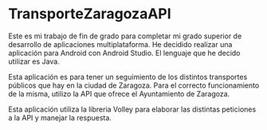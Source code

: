 # TransporteZaragozaAPI

 Este es mi trabajo de fin de grado para completar mi grado superior de desarrollo de aplicaciones multiplataforma. 
 He decidido realizar una aplicación para Android con Android Studio. El lenguaje que he decido utilizar es Java.
 
 Esta aplicación es para tener un seguimiento de los distintos transportes públicos que hay en la ciudad de Zaragoza. Para el correcto funcionamiento de la misma, utilizo la API que ofrece el Ayuntamiento de Zaragoza. 
 
 Esta aplicación utiliza la libreria Volley para elaborar las distintas peticiones a la API y manejar la respuesta.
